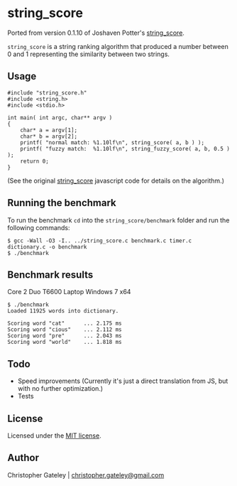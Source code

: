 string_score
=============

Ported from version 0.1.10 of Joshaven Potter's [string_score][0].

`string_score` is a string ranking algorithm that produced a number between 0 and 1 representing the similarity between two strings.

Usage
-----

    #include "string_score.h"
    #include <string.h>
    #include <stdio.h>

    int main( int argc, char** argv )
    {
        char* a = argv[1];
        char* b = argv[2];
        printf( "normal match: %1.10lf\n", string_score( a, b ) );
        printf( "fuzzy match:  %1.10lf\n", string_fuzzy_score( a, b, 0.5 ) );
        return 0;
    }

(See the original [string_score][0] javascript code for details on the algorithm.)

Running the benchmark
---------------------

To run the benchmark `cd` into the `string_score/benchmark` folder and run the following commands:

    $ gcc -Wall -O3 -I.. ../string_score.c benchmark.c timer.c dictionary.c -o benchmark
    $ ./benchmark

Benchmark results
-----------------

Core 2 Duo T6600 Laptop
Windows 7 x64

    $ ./benchmark
    Loaded 11925 words into dictionary.

    Scoring word "cat"      ... 2.175 ms
    Scoring word "cious"    ... 2.112 ms
    Scoring word "pre"      ... 2.043 ms
    Scoring word "world"    ... 1.818 ms

Todo
----

- Speed improvements (Currently it's just a direct translation from JS, but with no further optimization.)
- Tests

License
-------
Licensed under the [MIT license](http://www.opensource.org/licenses/mit-license.php).

Author
------

Christopher Gateley | [christopher.gateley@gmail.com](mailto:christopher.gateley@gmail.com)

[0]: http://github.com/joshaven/string_score